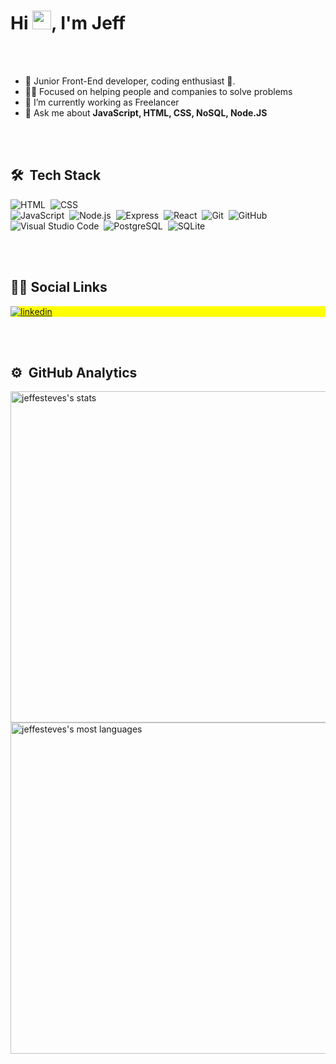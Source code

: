 <h1 align="left">Hi <img src="https://raw.githubusercontent.com/kaueMarques/kaueMarques/master/hi.gif" width="30px">, I'm Jeff</h1>

<br><br>

- 🌱 Junior Front-End developer, coding enthusiast 🙌.
- 🧔🏽 Focused on helping people and companies to solve problems
- 🔭 I’m currently working as Freelancer
- 💬 Ask me about **JavaScript, HTML, CSS, NoSQL, Node.JS**

<br><br>

## 🛠 &nbsp;Tech Stack

![HTML](https://img.shields.io/badge/-HTML-05122A?style=flat&logo=HTML5)&nbsp;
![CSS](https://img.shields.io/badge/-CSS-05122A?style=flat&logo=CSS3&logoColor=1572B6)&nbsp;	
![JavaScript](https://img.shields.io/badge/-JavaScript-05122A?style=flat&logo=javascript)&nbsp;
![Node.js](https://img.shields.io/badge/-Node.js-05122A?style=flat&logo=node.js)&nbsp;
![Express](https://img.shields.io/badge/-Express.js-05122A?style=flat&logo=express.js)&nbsp;
![React](https://img.shields.io/badge/-React-05122A?style=flat&logo=react)&nbsp;
![Git](https://img.shields.io/badge/-Git-05122A?style=flat&logo=git)&nbsp;
![GitHub](https://img.shields.io/badge/-GitHub-05122A?style=flat&logo=github)&nbsp;
![Visual Studio Code](https://img.shields.io/badge/-Visual%20Studio%20Code-05122A?style=flat&logo=visual-studio-code&logoColor=007ACC)&nbsp;
![PostgreSQL](https://img.shields.io/badge/-PostgreSQL-05122A?style=flat&logo=postgresql)&nbsp;
![SQLite](https://img.shields.io/badge/-SQLite-05122A?style=flat&logo=sqlite)&nbsp;

<br><br>

## &#129492;&#127997; Social Links

<p align="left" style="background:yellow">

<a href="https://www.linkedin.com/in/jefferson-esteves-518081169/" target="_blank">
  <img align="center" src="https://img.shields.io/badge/-JeffEsteves-05122A?style=flat&logo=linkedin" alt="linkedin"/>
</a>

</p>

<br><br>

## ⚙️ &nbsp;GitHub Analytics

<p align="left">
<img width="530em" src="https://github-readme-stats.vercel.app/api?username=jeffesteves&show_icons=true&theme=vision-friendly-dark" alt="jeffesteves's stats"/>
<img width="530em" src="https://github-readme-stats.vercel.app/api/top-langs/?username=jeffesteves&layout=compact&theme=vision-friendly-dark" alt="jeffesteves's most languages"/>
</p>






<!--
**JeffEsteves/jeffesteves** is a ✨ _special_ ✨ repository because its `README.md` (this file) appears on your GitHub profile.

Here are some ideas to get you started:

- 🔭 I’m currently working on ...
- 🌱 I’m currently learning ...
- 👯 I’m looking to collaborate on ...
- 🤔 I’m looking for help with ...

- 📫 How to reach me: ...
- 😄 Pronouns: ...
- ⚡ Fun fact: ...
-->
